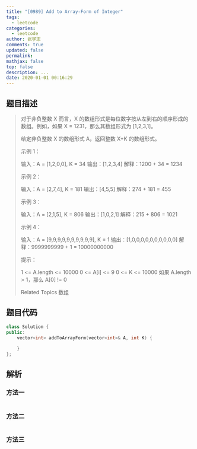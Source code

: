 ```yaml
---
title: "[0989] Add to Array-Form of Integer"
tags:
  - leetcode
categories:
  - leetcode
author: 张学志
comments: true
updated: false
permalink:
mathjax: false
top: false
description: ...
date: 2020-01-01 00:16:29
---
```


## 题目描述

> 对于非负整数 X 而言，X 的数组形式是每位数字按从左到右的顺序形成的数组。例如，如果 X = 1231，那么其数组形式为 [1,2,3,1]。 
> 
> 给定非负整数 X 的数组形式 A，返回整数 X+K 的数组形式。 
> 
> 
> 
> 
> 
> 
> 示例 1： 
> 
> 输入：A = [1,2,0,0], K = 34
> 输出：[1,2,3,4]
> 解释：1200 + 34 = 1234
> 
> 
> 示例 2： 
> 
> 输入：A = [2,7,4], K = 181
> 输出：[4,5,5]
> 解释：274 + 181 = 455
> 
> 
> 示例 3： 
> 
> 输入：A = [2,1,5], K = 806
> 输出：[1,0,2,1]
> 解释：215 + 806 = 1021
> 
> 
> 示例 4： 
> 
> 输入：A = [9,9,9,9,9,9,9,9,9,9], K = 1
> 输出：[1,0,0,0,0,0,0,0,0,0,0]
> 解释：9999999999 + 1 = 10000000000
> 
> 
> 
> 
> 提示： 
> 
> 
> 1 <= A.length <= 10000 
> 0 <= A[i] <= 9 
> 0 <= K <= 10000 
> 如果 A.length > 1，那么 A[0] != 0 
> 
> Related Topics 数组

## 题目代码

```cpp
class Solution {
public:
    vector<int> addToArrayForm(vector<int>& A, int K) {
        
    }
};
```

## 解析

### 方法一

```cpp

```

### 方法二

```cpp

```

### 方法三

```cpp

```


